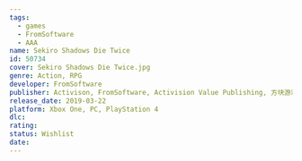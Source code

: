```yaml
---
tags:
  - games
  - FromSoftware
  - AAA
name: Sekiro Shadows Die Twice
id: 50734
cover: Sekiro Shadows Die Twice.jpg
genre: Action, RPG
developer: FromSoftware
publisher: Activison, FromSoftware, Activision Value Publishing, 方块游戏
release_date: 2019-03-22
platform: Xbox One, PC, PlayStation 4
dlc: 
rating: 
status: Wishlist
date:
---
```

